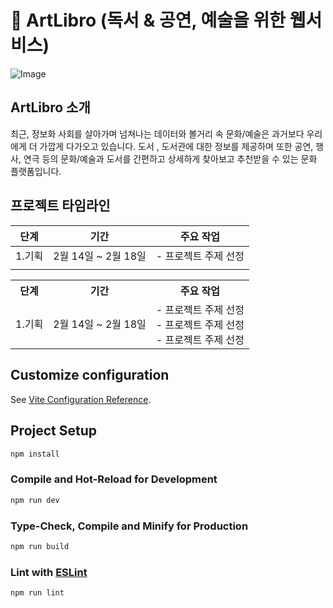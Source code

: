 # 📖 ArtLibro (독서 & 공연, 예술을 위한 웹서비스)

![Image](https://github.com/user-attachments/assets/5fc690f9-7d98-465b-8862-2c7e473bc7bb)

## ArtLibro 소개 

최근, 정보화 사회를 살아가며 넘쳐나는 데이터와 볼거리 속 문화/예술은 과거보다 우리에게 더 가깝게 다가오고 있습니다. 
도서 , 도서관에 대한 정보를 제공하며 또한 공연, 행사, 연극 등의 문화/예술과 도서를 간편하고 상세하게 찾아보고 추천받을 수 있는 
문화 플랫폼입니다.


## 프로젝트 타임라인

| **단계**    |  **기간**      |         **주요 작업**                  |
| ---------- | --------- |------------------------------------- |
| 1.기획 |  2월 14일 ~ 2월 18일   |      - 프로젝트 주제 선정          |
||     ||   ||      - 프로젝트 주제 선정          ||


<table>
  <tr>
    <th>단계</th>
    <th>기간</th>
    <th>주요 작업</th>
  </tr>
  <tr>
    <td rowspan="2">1.기획</td>
    <td  rowspan="2">2월 14일 ~ 2월 18일</td>
    <td>
     <div> - 프로젝트 주제 선정 </div>
     <div> - 프로젝트 주제 선정 </div>
     <div> - 프로젝트 주제 선정 </div>
  </td>
  </tr>
  <tr>
  </tr>
</table>
 

## Customize configuration

See [Vite Configuration Reference](https://vite.dev/config/).

## Project Setup

```sh
npm install
```

### Compile and Hot-Reload for Development

```sh
npm run dev
```

### Type-Check, Compile and Minify for Production

```sh
npm run build
```

### Lint with [ESLint](https://eslint.org/)

```sh
npm run lint
```
